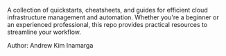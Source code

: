 A collection of quickstarts, cheatsheets, and guides for efficient cloud infrastructure management and automation. Whether you're a beginner or an experienced professional, this repo provides practical resources to streamline your workflow.

Author: Andrew Kim Inamarga
